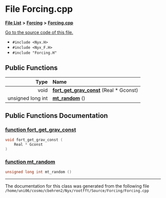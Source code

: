 
# File Forcing.cpp


[**File List**](files.md) **>** [**Forcing**](dir_45682215f16eaf57f766b3c547de68bc.md) **>** [**Forcing.cpp**](Forcing_8cpp.md)

[Go to the source code of this file.](Forcing_8cpp_source.md)



* `#include <Nyx.H>`
* `#include <Nyx_F.H>`
* `#include "Forcing.H"`















## Public Functions

| Type | Name |
| ---: | :--- |
|  void | [**fort\_get\_grav\_const**](Forcing_8cpp.md#function-fort-get-grav-const) (Real \* Gconst) <br> |
|  unsigned long int | [**mt\_random**](Forcing_8cpp.md#function-mt-random) () <br> |








## Public Functions Documentation


### <a href="#function-fort-get-grav-const" id="function-fort-get-grav-const">function fort\_get\_grav\_const </a>


```cpp
void fort_get_grav_const (
    Real * Gconst
) 
```



### <a href="#function-mt-random" id="function-mt-random">function mt\_random </a>


```cpp
unsigned long int mt_random () 
```



------------------------------
The documentation for this class was generated from the following file `/home/uni06/cosmo/cbehren2/Nyx/rootfft/Source/Forcing/Forcing.cpp`